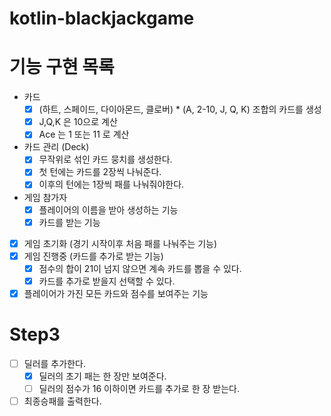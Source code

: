 # kotlin-blackjackgame

# 기능 구현 목록 
- 카드
  - [x] (하트, 스페이드, 다이아몬드, 클로버) * (A, 2-10, J, Q, K) 조합의 카드를 생성
  - [x] J,Q,K 은 10으로 계산
  - [x] Ace 는 1 또는 11 로 계산
  
- 카드 관리 (Deck)
  - [x] 무작위로 섞인 카드 뭉치를 생성한다.
  - [x] 첫 턴에는 카드를 2장씩 나눠준다.
  - [x] 이후의 턴에는 1장씩 패를 나눠줘야한다.
- 게임 참가자
  - [x] 플레이어의 이름을 받아 생성하는 기능
  - [x] 카드를 받는 기능
- [x] 게임 초기화 (경기 시작이후 처음 패를 나눠주는 기능)
- [x] 게임 진행중 (카드를 추가로 받는 기능)
  - [x] 점수의 합이 21이 넘지 않으면 계속 카드를 뽑을 수 있다.
  - [x] 카드를 추가로 받을지 선택할 수 있다. 
- [x] 플레이어가 가진 모든 카드와 점수를 보여주는 기능

# Step3

- [ ] 딜러를 추가한다.
  - [x] 딜러의 초기 패는 한 장만 보여준다. 
  - [ ] 딜러의 점수가 16 이하이면 카드를 추가로 한 장 받는다. 
- [ ] 최종승패를 출력한다.
